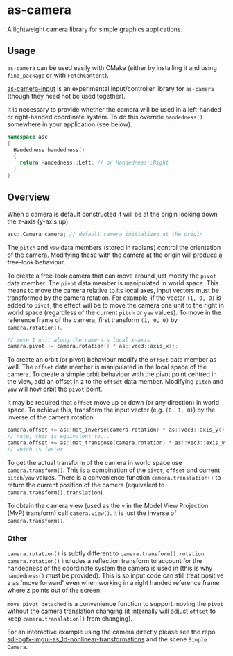 # as-camera

A lightweight camera library for simple graphics applications.

## Usage

`as-camera` can be used easily with CMake (either by installing it and using `find_package` or with `FetchContent`).

[as-camera-input](https://github.com/pr0g/as-camera-input) is an experimental input/controller library for `as-camera` (though they need not be used together).

It is necessary to provide whether the camera will be used in a left-handed or right-handed coordinate system. To do this override `handedness()` somewhere in your application (see below).

```c++
namespace asc
{
  Handedness handedness()
  {
    return Handedness::Left; // or Handedness::Right
  }
}
```

## Overview

When a camera is default constructed it will be at the origin looking down the z-axis (y-axis up).

```c++
asc::Camera camera; // default camera initialized at the origin
```

The `pitch` and `yaw` data members (stored in radians) control the orientation of the camera. Modifying these with the camera at the origin will produce a free-look behaviour.

To create a free-look camera that can move around just modify the `pivot` data member. The `pivot` data member is manipulated in world space. This means to move the camera relative to its local axes, input vectors must be transformed by the camera rotation. For example, if the vector `(1, 0, 0)` is added to `pivot`, the effect will be to move the camera one unit to the right in world space (regardless of the current `pitch` or `yaw` values). To move in the reference frame of the camera, first transform `(1, 0, 0)` by `camera.rotation()`.

```c++
// move 1 unit along the camera's local x-axis
camera.pivot += camera.rotation() * as::vec3::axis_x();
```

To create an orbit (or pivot) behaviour modify the `offset` data member as well. The `offset` data member is manipulated in the local space of the camera. To create a simple orbit behaviour with the pivot point centred in the view, add an offset in z to the `offset` data member. Modifying `pitch` and `yaw` will now orbit the `pivot` point.

It may be required that `offset` move up or down (or any direction) in world space. To achieve this, transform the input vector (e.g. `(0, 1, 0)`) by the inverse of the camera rotation.

```c++
camera.offset += as::mat_inverse(camera.rotation) * as::vec3::axis_y();
// note, this is equivalent to...
camera.offset += as::mat_transpose(camera.rotation) * as::vec3::axis_y();
// which is faster
```

To get the actual transform of the camera in world space use `camera.transform()`. This is a combination of the `pivot`, `offset` and current `pitch`/`yaw` values. There is a convenience function `camera.translation()` to return the current position of the camera (equivalent to `camera.transform().translation`).

To obtain the camera view (used as the `v` in the Model View Projection (MvP) transform) call `camera.view()`. It is just the inverse of `camera.transform()`.

### Other

`camera.rotation()` is subtly different to `camera.transform().rotation`. `camera.rotation()` includes a reflection transform to account for the handedness of the coordinate system the camera is used in (this is why `handedness()` must be provided). This is so input code can still treat positive z as 'move forward' even when working in a right handed reference frame where z points out of the screen.

`move_pivot_detached` is a convenience function to support moving the `pivot` without the camera translation changing (it internally will adjust `offset` to keep `camera.translation()` from changing).

For an interactive example using the camera directly please see the repo [sdl-bgfx-imgui-as_1d-nonlinear-transformations](https://github.com/pr0g/sdl-bgfx-imgui-as_1d-nonlinear-transformations) and the scene `Simple Camera`.
